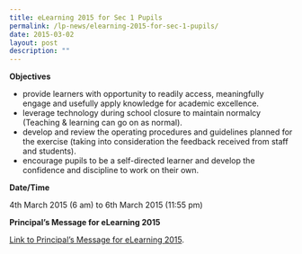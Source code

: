 ```yaml
---
title: eLearning 2015 for Sec 1 Pupils
permalink: /lp-news/elearning-2015-for-sec-1-pupils/
date: 2015-03-02
layout: post
description: ""
---
```

**Objectives**

*   provide learners with opportunity to readily access, meaningfully engage and usefully apply knowledge for academic excellence.
*   leverage technology during school closure to maintain normalcy (Teaching & learning can go on as normal).
*   develop and review the operating procedures and guidelines planned for the exercise (taking into consideration the feedback received from staff and students).
*   encourage pupils to be a self-directed learner and develop the confidence and discipline to work on their own.

**Date/Time**

4th March 2015 (6 am) to 6th March 2015 (11:55 pm)

**Principal’s Message for eLearning 2015**

[Link to Principal’s Message for eLearning 2015](/lp-announcement/principals-message-for-e-learning-programme-2015/).
